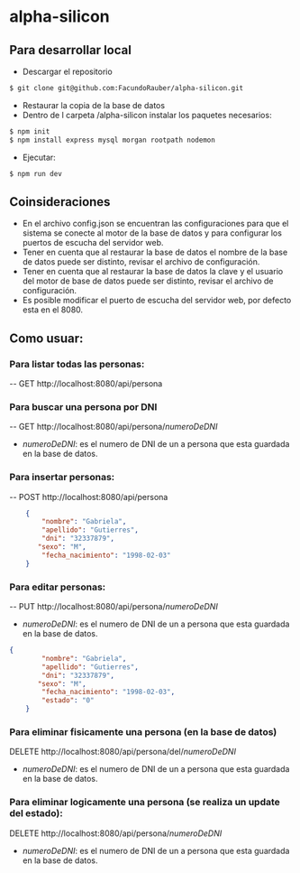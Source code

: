 # alpha-silicon

## Para desarrollar local
- Descargar el repositorio
```sh
$ git clone git@github.com:FacundoRauber/alpha-silicon.git
```
- Restaurar la copia de la base de datos
- Dentro de l carpeta /alpha-silicon instalar los paquetes necesarios:
```sh
$ npm init
$ npm install express mysql morgan rootpath nodemon
```
- Ejecutar:
```sh
$ npm run dev
```


## Coinsideraciones
- En el archivo config.json se encuentran las configuraciones para que el sistema se conecte al motor de la base de datos y para configurar los puertos de escucha del servidor web.
- Tener en cuenta que al restaurar la base de datos el nombre de la base de datos puede ser distinto, revisar el archivo de configuración.
- Tener en cuenta que al restaurar la base de datos la clave y el usuario del motor de base de datos puede ser distinto, revisar el archivo de configuración.
- Es posible modificar el puerto de escucha del servidor web, por defecto esta en el 8080.

## Como usuar:
### Para listar todas las personas:
-- GET http://localhost:8080/api/persona

### Para buscar una persona por DNI
-- GET http://localhost:8080/api/persona/_numeroDeDNI_
- _numeroDeDNI_: es el numero de DNI de un a persona que esta guardada en la base de datos.

### Para insertar personas:
-- POST http://localhost:8080/api/persona
```json
    {
        "nombre": "Gabriela",
        "apellido": "Gutierres",
        "dni": "32337879",
       "sexo": "M",
        "fecha_nacimiento": "1998-02-03" 
    }
```
### Para editar personas:
-- PUT http://localhost:8080/api/persona/_numeroDeDNI_
- _numeroDeDNI_: es el numero de DNI de un a persona que esta guardada en la base de datos.
```json
{
        "nombre": "Gabriela",
        "apellido": "Gutierres",
        "dni": "32337879",
       "sexo": "M",
        "fecha_nacimiento": "1998-02-03",
        "estado": "0"
    }
```
### Para eliminar fisicamente una persona (en la base de datos)
DELETE http://localhost:8080/api/persona/del/_numeroDeDNI_
- _numeroDeDNI_: es el numero de DNI de un a persona que esta guardada en la base de datos.

### Para eliminar logicamente una persona (se realiza un update del estado):
DELETE http://localhost:8080/api/persona/_numeroDeDNI_
- _numeroDeDNI_: es el numero de DNI de un a persona que esta guardada en la base de datos.

